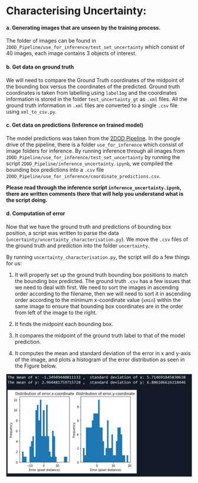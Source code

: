 
# Characterising Uncertainty:

#### a. Generating images that are unseen by the training process.

The folder of images can be found in `2DOD_Pipeline/use_for_inference/test_set_uncertainty` which consist of 40 images, each image contains 3 objects of interest. 

#### b. Get data on ground truth 

We will need to compare the Ground Truth coordinates of the midpoint of the bounding box versus the coordinates of the predicted. Ground truth coordinates is taken from labelling using `labelImg` and the coordinates information is stored in the folder `test_uncertainty_gt` as `.xml` files. All the ground truth information in `.xml` files are converted to a single `.csv` file using `xml_to_csv.py`.

#### c. Get data on predictions (Inference on trained model)

The model predictions was taken from the [2DOD Pipeline](https://github.com/timothylimyl/robotx_od_pipeline). In the google drive of the pipeline, there is a folder `use_for_inference` which consist of image folders for inference. By running inference through all images from `2DOD_Pipeline/use_for_inference/test_set_uncertainty` by running the script `2DOD_Pipeline/inference_uncertainty.ipynb`, we compiled the bounding box predictions into a `.csv` file `2DOD_Pipeline/use_for_inference/coordinate_predictions.csv`.

**Please read through the inference script `inference_uncertainty.ipynb`, there are written comments there that will help you understand what is the script doing.**


#### d. Computation of error

Now that we have the ground truth and predictions of bounding box position, a script was written to parse the data (`uncertainty/uncertainty_characterisation.py`).  We move the `.csv` files of the ground truth and prediction into the folder `uncertainty`.

By running `uncertainty_characterisation.py`, the script will do a few things for us:

   1. It will properly set up the ground truth bounding box positions to match the bounding box predicted. The ground truth `.csv` has a few issues that we need to deal with first. We need to sort the images in ascending order according to the filename, then we will need to sort it in ascending order according to the minimum x-coordinate value (`xmin`) within the same image to ensure that bounding box coordinates are in the order from left of the image to the right.
   
   2. It finds the midpoint each bounding box.
   
   3. It compares the midpoint of the ground truth label to that of the model prediction.
   
   4. It computes the mean and standard deviation of the error in x and y-axis of the image, and plots a histogram of the error distribution as seen in the Figure below.
   
 ![im2](uncertainty_code_output.JPG)
 
 
